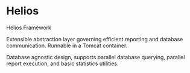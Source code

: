Helios
======

Helios Framework

Extensible abstraction layer governing efficient reporting and database communication. Runnable in a Tomcat container. 

Database agnostic design, supports parallel database querying, parallel report execution, and basic statistics utilities.

